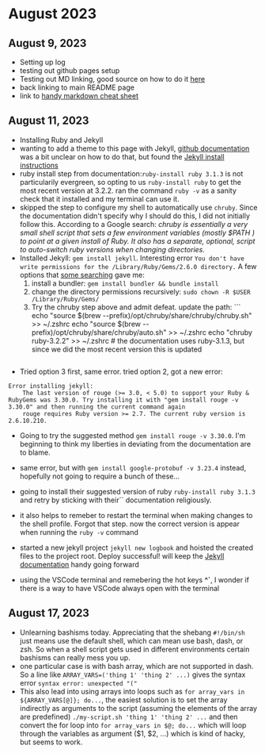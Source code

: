 # August 2023
## August 9, 2023
- Setting up log
- testing out github pages setup
- Testing out MD linking, good source on how to do it [here](https://stackoverflow.com/questions/7653483/github-relative-link-in-markdown-file)
- back linking to main README page
- link to [handy markdown cheat sheet](https://www.markdownguide.org/cheat-sheet/)

## August 11, 2023
- Installing Ruby and Jekyll
- wanting to add a theme to this page with Jekyll, [github documentation](https://docs.github.com/en/pages/setting-up-a-github-pages-site-with-jekyll/adding-a-theme-to-your-github-pages-site-using-jekyll) was a bit unclear on how to do that, but found the [Jekyll install instructions](https://jekyllrb.com/docs/installation/macos/)
- ruby install step from documentation:`ruby-install ruby 3.1.3` is not particularily evergreen, so opting to us `ruby-install ruby` to get the most recent version at 3.2.2. ran the command `ruby -v` as a sanity check that it installed and my terminal can use it.
- skipped the step to configure my shell to automatically use `chruby`. Since the documentation didn't specify why I should do this, I did not initially follow this. According to a Google search: *chruby is essentially a very small shell script that sets a few environment variables (mostly $PATH ) to point at a given install of Ruby. It also has a separate, optional, script to auto-switch ruby versions when changing directories.*
- Installed Jekyll: `gem install jekyll`. Interesting error `You don't have write permissions for the /Library/Ruby/Gems/2.6.0 directory.` A few options that [some searching](https://stackoverflow.com/questions/51126403/you-dont-have-write-permissions-for-the-library-ruby-gems-2-3-0-directory-ma) gave me:
    1. install a bundler: `gem install bundler && bundle install`
    2. change the directory permissions recursively: `sudo chown -R $USER /Library/Ruby/Gems/`
    3. Try the chruby step above and admit defeat. update the path: ```
    echo "source $(brew --prefix)/opt/chruby/share/chruby/chruby.sh" >> ~/.zshrc
    echo "source $(brew --prefix)/opt/chruby/share/chruby/auto.sh" >> ~/.zshrc
    echo "chruby ruby-3.2.2" >> ~/.zshrc # the documentation uses ruby-3.1.3, but since we did the most recent version this is updated
    ```
- Tried option 3 first, same error. tried option 2, got a new error: 
```
Error installing jekyll:
    The last version of rouge (>= 3.0, < 5.0) to support your Ruby & RubyGems was 3.30.0. Try installing it with "gem install rouge -v 3.30.0" and then running the current command again
    rouge requires Ruby version >= 2.7. The current ruby version is 2.6.10.210.
``` 
- Going to try the suggested method `gem install rouge -v 3.30.0`. I'm beginning to think my liberties in deviating from the documentation are to blame.
- same error, but with `gem install google-protobuf -v 3.23.4` instead, hopefully not going to require a bunch of these...
- going to install their suggested version of ruby `ruby-install ruby 3.1.3` and retry by sticking with their`` documentation religiously.
- it also helps to remeber to restart the terminal when making changes to the shell profile. Forgot that step. now the correct version is appear when running the `ruby -v` command
- started a new jekyll project `jekyll new logbook` and hoisted the created files to the project root. Deploy successful! will keep the [Jekyll documentation](https://jekyllrb.com/docs/permalinks/) handy going forward

- using the VSCode terminal and remebering the hot keys **^`**, I wonder if there is a way to have VSCode always open with the terminal


## August 17, 2023
- Unlearning bashisms today. Appreciating that the shebang `#!/bin/sh` just means use the default shell, which can mean use bash, dash, or zsh. So when a shell script gets used in different environments certain bashisms can really mess you up.
- one particular case is with bash array, which are not supported in dash. So a line like `ARRAY_VARS=('thing 1' 'thing 2' ...)` gives the syntax error `syntax error: unexpected "("`
- This also lead into using arrays into loops such as `for array_vars in ${ARRAY_VARS[@]}; do...`, the easiest solution is to set the array indirectly as arguments to the script (assuming the elements of the array are predefined) `./my-script.sh 'thing 1' 'thing 2' ...` and then convert the for loop into `for array_vars in $@; do...` which will loop through the variables as argument ($1, $2, ...) which is kind of hacky, but seems to work.